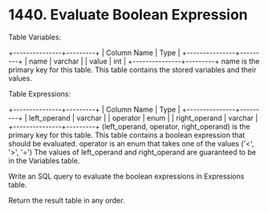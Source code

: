# 1440. Evaluate Boolean Expression

Table Variables:

+---------------+---------+
| Column Name   | Type    |
+---------------+---------+
| name          | varchar |
| value         | int     |
+---------------+---------+
name is the primary key for this table.
This table contains the stored variables and their values.
 

Table Expressions:

+---------------+---------+
| Column Name   | Type    |
+---------------+---------+
| left_operand  | varchar |
| operator      | enum    |
| right_operand | varchar |
+---------------+---------+
(left_operand, operator, right_operand) is the primary key for this table.
This table contains a boolean expression that should be evaluated.
operator is an enum that takes one of the values ('<', '>', '=')
The values of left_operand and right_operand are guaranteed to be in the Variables table.
 

Write an SQL query to evaluate the boolean expressions in Expressions table.

Return the result table in any order.
